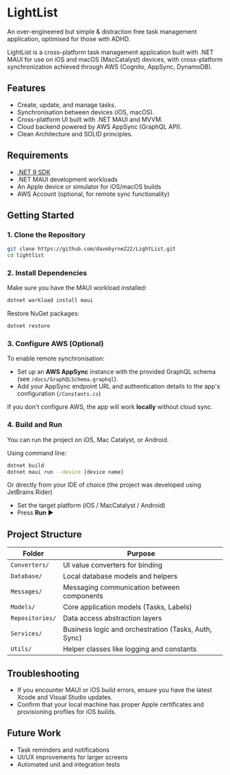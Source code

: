 # LightList
An over-engineered but simple & distraction free task management application, optimised for those with ADHD.

LightList is a cross-platform task management application built with .NET MAUI for use on iOS and macOS (MacCatalyst)
devices, with cross-platform synchronization achieved through AWS (Cognito, AppSync, DynamoDB). 

## Features
- Create, update, and manage tasks.
- Synchronisation between devices (iOS, macOS).
- Cross-platform UI built with .NET MAUI and MVVM.
- Cloud backend powered by AWS AppSync (GraphQL API).
- Clean Architecture and SOLID principles.

## Requirements
- [.NET 9 SDK](https://dotnet.microsoft.com/en-us/download)
- .NET MAUI development workloads
- An Apple device or simulator for iOS/macOS builds
- AWS Account (optional, for remote sync functionality)

## Getting Started

### 1. Clone the Repository
```bash
git clone https://github.com/davebyrne222/LightList.git
cd lightlist
```

### 2. Install Dependencies
Make sure you have the MAUI workload installed:

```bash
dotnet workload install maui
```

Restore NuGet packages:

```bash
dotnet restore
```

### 3. Configure AWS (Optional)
To enable remote synchronisation:
- Set up an **AWS AppSync** instance with the provided GraphQL schema (see `/docs/GraphQLSchema.graphql`).
- Add your AppSync endpoint URL and authentication details to the app's configuration (`/Constants.cs`)

If you don't configure AWS, the app will work **locally** without cloud sync.

### 4. Build and Run
You can run the project on iOS, Mac Catalyst, or Android.

Using command line:
```bash
dotnet build
dotnet maui run --device [device name]
```

Or directly from your IDE of choice (the project was developed using JetBrains Rider)
- Set the target platform (iOS / MacCatalyst / Android)
- Press **Run** ▶️

## Project Structure

| Folder | Purpose |
|--------|---------|
| `Converters/` | UI value converters for binding |
| `Database/` | Local database models and helpers |
| `Messages/` | Messaging communication between components |
| `Models/` | Core application models (Tasks, Labels) |
| `Repositories/` | Data access abstraction layers |
| `Services/` | Business logic and orchestration (Tasks, Auth, Sync) |
| `Utils/` | Helper classes like logging and constants |

## Troubleshooting
- If you encounter MAUI or iOS build errors, ensure you have the latest Xcode and Visual Studio updates.
- Confirm that your local machine has proper Apple certificates and provisioning profiles for iOS builds.

## Future Work
- Task reminders and notifications
- UI/UX improvements for larger screens
- Automated unit and integration tests